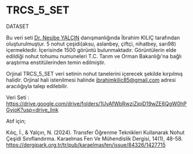 # TRCS_5_SET
DATASET

Bu veri seti [Dr. Nesibe YALÇIN](https://avesis.erciyes.edu.tr/nesibeyalcin) danışmanlığında İbrahim KILIÇ tarafından oluşturulmuştur. 5 nohut çeşidi(aksu, aslanbey, çiftçi, nihatbey, sarı98) içermektedir. İçerisinde 1500 görüntü bulunmaktadır. Görüntülerin elde edildiği nohut tohumu numuneleri T.C. Tarım ve Orman Bakanlığı'na bağlı araştırma enstitülerinden temin edilmiştir.

Orjinal TRCS_5_SET veri setinin nohut tanelerini içerecek şekilde kırpılmış halidir. Orjinal hali istenilmesi halinde ibrahimkilic85@gmail.com adresi aracılığıyla talep edilebilir.

Veri Seti : https://drive.google.com/drive/folders/1UvAfWbRwziZipjD19wZE6QgW0hPGyjoK?usp=drive_link

Atıf için; 

Kılıç, İ., & Yalçın, N. (2024). Transfer Öğrenme Teknikleri Kullanarak Nohut Çeşidi Sınıflandırma. Karaelmas Fen Ve Mühendislik Dergisi, 14(1), 48-58.
https://dergipark.org.tr/tr/pub/karaelmasfen/issue/84326/1427715
